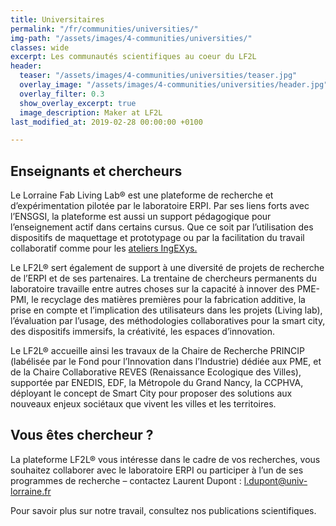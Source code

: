 ```yaml
---
title: Universitaires
permalink: "/fr/communities/universities/"
img-path: "/assets/images/4-communities/universities/"
classes: wide
excerpt: Les communautés scientifiques au coeur du LF2L
header:
  teaser: "/assets/images/4-communities/universities/teaser.jpg"
  overlay_image: "/assets/images/4-communities/universities/header.jpg"
  overlay_filter: 0.3
  show_overlay_excerpt: true
  image_description: Maker at LF2L
last_modified_at: 2019-02-28 00:00:00 +0100

---
```

## Enseignants et chercheurs

Le Lorraine Fab Living Lab® est une plateforme de recherche et d’expérimentation pilotée par le laboratoire ERPI. Par ses liens forts avec l’ENSGSI, la plateforme est aussi un support pédagogique pour l’enseignement actif dans certains cursus. Que ce soit par l’utilisation des dispositifs de maquettage et prototypage ou par la facilitation du travail collaboratif comme pour les [ateliers IngEXys.](https://masterprojter.wixsite.com/lesaiu)

Le LF2L® sert également de support à une diversité de projets de recherche de l’ERPI et de ses partenaires. La trentaine de chercheurs permanents du laboratoire travaille entre autres choses sur la capacité à innover des PME-PMI, le recyclage des matières premières pour la fabrication additive, la prise en compte et l’implication des utilisateurs dans les projets (Living lab), l’évaluation par l’usage, des méthodologies collaboratives pour la smart city, des dispositifs immersifs, la créativité, les espaces d’innovation.

Le LF2L® accueille ainsi les travaux de la Chaire de Recherche PRINCIP (labélisée par le Fond pour l’Innovation dans l’Industrie) dédiée aux PME, et de la Chaire Collaborative REVES (Renaissance Ecologique des Villes), supportée par ENEDIS, EDF, la Métropole du Grand Nancy, la CCPHVA, déployant le concept de Smart City pour proposer des solutions aux nouveaux enjeux sociétaux que vivent les villes et les territoires.

## Vous êtes chercheur ?

La plateforme LF2L® vous intéresse dans le cadre de vos recherches, vous souhaitez collaborer avec le laboratoire ERPI ou participer à l’un de ses programmes de recherche – contactez Laurent Dupont : l.dupont@univ-lorraine.fr

Pour savoir plus sur notre travail, consultez nos publications scientifiques.
